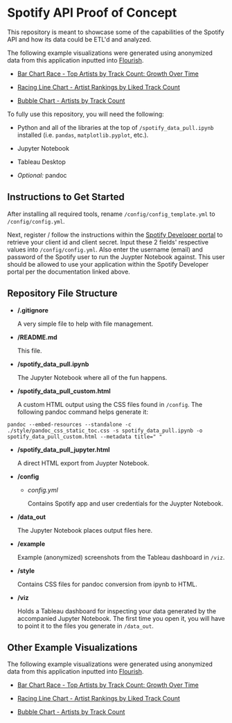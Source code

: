 # Spotify API Proof of Concept

This repository is meant to showcase some of the capabilities of the Spotify API and how its data could be ETL'd and analyzed.

The following example visualizations were generated using anonymized data from this application inputted into [Flourish](https://flourish.studio).

- [Bar Chart Race - Top Artists by Track Count: Growth Over Time](https://public.flourish.studio/visualisation/12648708/)

- [Racing Line Chart - Artist Rankings by Liked Track Count](https://public.flourish.studio/visualisation/12584673/)

- [Bubble Chart - Artists by Track Count](https://public.flourish.studio/visualisation/12649979/)

To fully use this repository, you will need the following:

- Python and all of the libraries at the top of `/spotify_data_pull.ipynb` installed (i.e. `pandas`, `matplotlib.pyplot`, etc.).

- Jupyter Notebook

- Tableau Desktop

- *Optional:* pandoc

## Instructions to Get Started

After installing all required tools, rename `/config/config_template.yml` to `/config/config.yml`.

Next, register / follow the instructions within the [Spotify Developer portal](https://developer.spotify.com/documentation/web-api) to retrieve your client id and client secret. Input these 2 fields' respective values into `/config/config.yml`. Also enter the username (email) and password of the Spotify user to run the Juypter Notebook against. This user should be allowed to use your application within the Spotify Developer portal per the documentation linked above.

## Repository File Structure

- **/.gitignore**

  A very simple file to help with file management.

- **/README.md**

  This file.

- **/spotify_data_pull.ipynb**

  The Jupyter Notebook where all of the fun happens.

- **/spotify_data_pull_custom.html**

  A custom HTML output using the CSS files found in `/config`. The following pandoc command helps generate it:

```
pandoc --embed-resources --standalone -c ./style/pandoc_css_static_toc.css -s spotify_data_pull.ipynb -o spotify_data_pull_custom.html --metadata title=" "
```

- **/spotify_data_pull_jupyter.html**

  A direct HTML export from Juypter Notebook.

- **/config**

    - *config.yml*

      Contains Spotify app and user credentials for the Juypter Notebook.

- **/data_out**

  The Jupyter Notebook places output files here.

- **/example**

  Example (anonymized) screenshots from the Tableau dashboard in `/viz`.

- **/style**

  Contains CSS files for pandoc conversion from ipynb to HTML.

- **/viz**

  Holds a Tableau dashboard for inspecting your data generated by the accompanied Jupyter Notebook. The first time you open it, you will have to point it to the files you generate in `/data_out`.

## Other Example Visualizations

The following example visualizations were generated using anonymized data from this application inputted into [Flourish](https://flourish.studio).

- [Bar Chart Race - Top Artists by Track Count: Growth Over Time](https://public.flourish.studio/visualisation/12648708/)

- [Racing Line Chart - Artist Rankings by Liked Track Count](https://public.flourish.studio/visualisation/12584673/)

- [Bubble Chart - Artists by Track Count](https://public.flourish.studio/visualisation/12649979/)